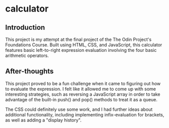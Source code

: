 # calculator
## Introduction
This project is my attempt at the final project of the The Odin Project's Foundations Course. Built using HTML, CSS, and JavaScript, this calculator features basic left-to-right expression evaluation involving the four basic arithmetic operators.

## After-thoughts
This project proved to be a fun challenge when it came to figuring out how to evaluate the expression. I felt like it allowed me to come up with some interesting strategies, such as reversing a JavaScript array in order to take advantage of the built-in push() and pop() methods to treat it as a queue.

The CSS could definitely use some work, and I had further ideas about additional functionality, including implementing infix-evaluation for brackets, as well as adding a "display history".